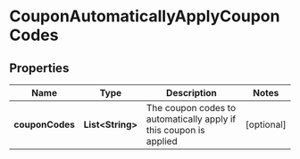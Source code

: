 

# CouponAutomaticallyApplyCouponCodes


## Properties

| Name | Type | Description | Notes |
|------------ | ------------- | ------------- | -------------|
|**couponCodes** | **List&lt;String&gt;** | The coupon codes to automatically apply if this coupon is applied |  [optional] |



